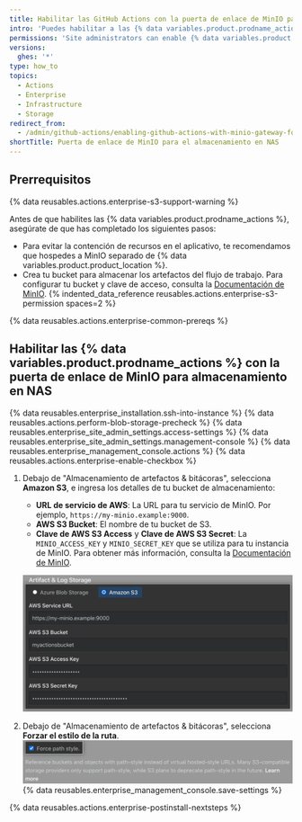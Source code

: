```yaml
---
title: Habilitar las GitHub Actions con la puerta de enlace de MinIO para el almacenamiento en NAS
intro: 'Puedes habilitar a las {% data variables.product.prodname_actions %} en {% data variables.product.prodname_ghe_server %} y utilizar la puerta de enlace de MinIO para el almacenamiento en NAS para almacenar artefactos que generan las ejecuciones del flujo de trabajo.'
permissions: 'Site administrators can enable {% data variables.product.prodname_actions %} and configure enterprise settings.'
versions:
  ghes: '*'
type: how_to
topics:
  - Actions
  - Enterprise
  - Infrastructure
  - Storage
redirect_from:
  - /admin/github-actions/enabling-github-actions-with-minio-gateway-for-nas-storage
shortTitle: Puerta de enlace de MinIO para el almacenamiento en NAS
---
```


## Prerrequisitos

{% data reusables.actions.enterprise-s3-support-warning %}

Antes de que habilites las {% data variables.product.prodname_actions %}, asegúrate de que has completado los siguientes pasos:

* Para evitar la contención de recursos en el aplicativo, te recomendamos que hospedes a MinIO separado de {% data variables.product.product_location %}.
* Crea tu bucket para almacenar los artefactos del flujo de trabajo. Para configurar tu bucket y clave de acceso, consulta la [Documentación de MinIO](https://docs.min.io/docs/minio-gateway-for-nas.html). {% indented_data_reference reusables.actions.enterprise-s3-permission spaces=2 %}

{% data reusables.actions.enterprise-common-prereqs %}

## Habilitar las {% data variables.product.prodname_actions %} con la puerta de enlace de MinIO para almacenamiento en NAS

{% data reusables.enterprise_installation.ssh-into-instance %}
{% data reusables.actions.perform-blob-storage-precheck %}
{% data reusables.enterprise_site_admin_settings.access-settings %}
{% data reusables.enterprise_site_admin_settings.management-console %}
{% data reusables.enterprise_management_console.actions %}
{% data reusables.actions.enterprise-enable-checkbox %}
1. Debajo de "Almacenamiento de artefactos & bitácoras", selecciona **Amazon S3**, e ingresa los detalles de tu bucket de almacenamiento:

   * **URL de servicio de AWS**: La URL para tu servicio de MinIO. Por ejemplo, `https://my-minio.example:9000`.
   * **AWS S3 Bucket**: El nombre de tu bucket de S3.
   * **Clave de AWS S3 Access** y **Clave de AWS S3 Secret**: La `MINIO_ACCESS_KEY` y `MINIO_SECRET_KEY` que se utiliza para tu instancia de MinIO. Para obtener más información, consulta la [Documentación de MinIO](https://docs.min.io/docs/minio-gateway-for-nas.html).

   ![Botón radial para seleccionar el almacenamiento de Amazon S3 y los campos para la configuración de MinIO](/assets/images/enterprise/management-console/actions-minio-s3-storage.png)
1. Debajo de "Almacenamiento de artefactos & bitácoras", selecciona **Forzar el estilo de la ruta**. ![Casilla de verificación para forzar el estilo de ruta](/assets/images/enterprise/management-console/actions-minio-force-path-style.png)
{% data reusables.enterprise_management_console.save-settings %}

{% data reusables.actions.enterprise-postinstall-nextsteps %}

